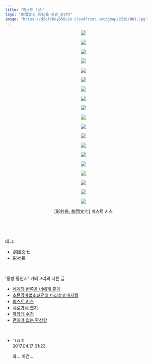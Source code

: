 ```yaml
---
title: "퍼스트 키스"
tags: "劇団文七 彩社長 동방_동인지"
image: "https://d2qlf8dy658u2n.cloudfront.net/ghap/2218/001.jpg"
---
```

<div class="article">
<p style="text-align: center; clear: none; float: none;"><img src="{{ site.imgserver12 }}/ghap/2218/001.jpg"/></p>
<p style="text-align: center; clear: none; float: none;"><img src="{{ site.imgserver12 }}/ghap/2218/002.jpg"/></p>
<p style="text-align: center; clear: none; float: none;"><img src="{{ site.imgserver12 }}/ghap/2218/003.jpg"/></p>
<p style="text-align: center; clear: none; float: none;"><img src="{{ site.imgserver12 }}/ghap/2218/004.jpg"/></p>
<p style="text-align: center; clear: none; float: none;"><img src="{{ site.imgserver12 }}/ghap/2218/005.jpg"/></p>
<p style="text-align: center; clear: none; float: none;"><img src="{{ site.imgserver12 }}/ghap/2218/006.jpg"/></p>
<p style="text-align: center; clear: none; float: none;"><img src="{{ site.imgserver12 }}/ghap/2218/007.jpg"/></p>
<p style="text-align: center; clear: none; float: none;"><img src="{{ site.imgserver12 }}/ghap/2218/008.jpg"/></p>
<p style="text-align: center; clear: none; float: none;"><img src="{{ site.imgserver12 }}/ghap/2218/009.jpg"/></p>
<p style="text-align: center; clear: none; float: none;"><img src="{{ site.imgserver12 }}/ghap/2218/010.jpg"/></p>
<p style="text-align: center; clear: none; float: none;"><img src="{{ site.imgserver12 }}/ghap/2218/011.jpg"/></p>
<p style="text-align: center; clear: none; float: none;"><img src="{{ site.imgserver12 }}/ghap/2218/012.jpg"/></p>
<p style="text-align: center; clear: none; float: none;"><img src="{{ site.imgserver12 }}/ghap/2218/013.jpg"/></p>
<p style="text-align: center; clear: none; float: none;"><img src="{{ site.imgserver12 }}/ghap/2218/014.jpg"/></p>
<p style="text-align: center; clear: none; float: none;"><img src="{{ site.imgserver12 }}/ghap/2218/015.jpg"/></p>
<p style="text-align: center; clear: none; float: none;"><img src="{{ site.imgserver12 }}/ghap/2218/016.jpg"/></p>
<p style="text-align: center; clear: none; float: none;"><img src="{{ site.imgserver12 }}/ghap/2218/017.jpg"/></p>
<p style="text-align: center; clear: none; float: none;"><img src="{{ site.imgserver12 }}/ghap/2218/018.jpg"/></p>
<p style="text-align: center; clear: none; float: none;"><img src="{{ site.imgserver12 }}/ghap/2218/019.jpg"/></p>
<p style="text-align: center; clear: none; float: none;">[彩社長, 劇団文七] 퍼스트 키스</p>
<p><br/></p>
</div><br/>
<div class="tagTrail">
<p>태그: </p>
<ul>
<li>劇団文七</li>
<li>彩社長</li>
</ul>
</div><br/>
<div class="another">
<p>'동방 동인지' 카테고리의 다른 글</p>
<ul>
<li><a href="/ghap_2220">세계의 반쪽을 너에게 줄게</a></li>
<li><a href="/ghap_2219">초탄막마법소녀전설 마리살☆매지컬</a></li>
<li><a href="/ghap_2218">퍼스트 키스</a></li>
<li><a href="/ghap_2217">시로가네 엣지</a></li>
<li><a href="/ghap_2216">하타테 수첩</a></li>
<li><a href="/ghap_2215">면허가 없는 환상향</a></li>
</ul>
</div><br/>
<div class="cb_module cb_fluid">
<div class="cb_wrt cb_profile">
<div class="comment">
<ul>
<li class="cb_thumb_off" id="comment14966921">
<div class="cb_comment_area">
<div class="cb_info_area">
<div class="cb_section">
<span class="cb_nick_name">ㄱㅁㅎ</span>
</div>
<div class="cb_section">
<span class="cb_date">2017.04.17 01:23 </span>
</div>
</div>
<div class="cb_dsc_comment">
<p class="cb_dsc">
											와... 이건...
										</p>
</div>
</div></li>
</ul>
</div>
</div><!-- commentList close -->
</div><br/>
